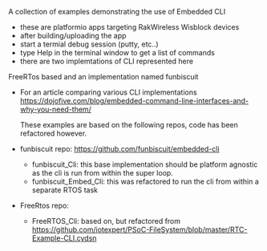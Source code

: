 
 A collection of examples demonstrating the use of Embedded CLI
 - these are platformio apps targeting RakWireless Wisblock devices
 - after building/uploading the app
 - start a termial debug session (putty, etc..)
 - type Help in the terminal window to get a list of commands
 - there are two implemtations of CLI represented here

 FreeRTos based and an implementation named funbiscuit

 - For an article comparing various CLI implementations
  https://dojofive.com/blog/embedded-command-line-interfaces-and-why-you-need-them/

   These examples are based on the following repos, code has been refactored however.
 - funbiscuit repo:
   https://github.com/funbiscuit/embedded-cli
   - funbiscuit_Cli:  this base implementation should be platform agnostic as 
     the cli is run from within the super loop.
   - funbiscuit_Embed_Cli: this was refactored to run the cli from within a 
     separate RTOS task

 - FreeRtos repo:
   - FreeRTOS_Cli:   based on, but refactored from
    https://github.com/iotexpert/PSoC-FileSystem/blob/master/RTC-Example-CLI.cydsn
